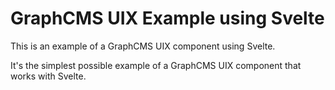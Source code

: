 # GraphCMS UIX Example using Svelte

This is an example of a GraphCMS UIX component using Svelte.

It's the simplest possible example of a GraphCMS UIX component that
works with Svelte.

